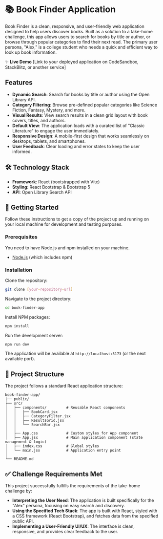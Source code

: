 # 📚 Book Finder Application

Book Finder is a clean, responsive, and user-friendly web application
designed to help users discover books. Built as a solution to a
take-home challenge, this app allows users to search for books by title
or author, or browse through popular categories to find their next read.
The primary user persona, "Alex," is a college student who needs a quick
and efficient way to look up book information.

✨ **Live Demo** \[Link to your deployed application on CodeSandbox,
StackBlitz, or another service\]

## Features

-   **Dynamic Search**: Search for books by title or author using the
    Open Library API.
-   **Category Filtering**: Browse pre-defined popular categories like
    Science Fiction, Fantasy, Mystery, and more.
-   **Visual Results**: View search results in a clean grid layout with
    book covers, titles, and authors.
-   **Default View**: The application loads with a curated list of
    "Classic Literature" to engage the user immediately.
-   **Responsive Design**: A mobile-first design that works seamlessly
    on desktops, tablets, and smartphones.
-   **User Feedback**: Clear loading and error states to keep the user
    informed.

## 🛠️ Technology Stack

-   **Framework**: React (bootstrapped with Vite)
-   **Styling**: React Bootstrap & Bootstrap 5
-   **API**: Open Library Search API

## 🚀 Getting Started

Follow these instructions to get a copy of the project up and running on
your local machine for development and testing purposes.

### Prerequisites

You need to have Node.js and npm installed on your machine.

-   [Node.js](https://nodejs.org/) (which includes npm)

### Installation

Clone the repository:

``` bash
git clone [your-repository-url]
```

Navigate to the project directory:

``` bash
cd book-finder-app
```

Install NPM packages:

``` bash
npm install
```

Run the development server:

``` bash
npm run dev
```

The application will be available at `http://localhost:5173` (or the
next available port).

## 📂 Project Structure

The project follows a standard React application structure:

    book-finder-app/
    ├── public/
    ├── src/
    │   ├── components/         # Reusable React components
    │   │   ├── BookCard.jsx
    │   │   ├── CategoryFilter.jsx
    │   │   ├── ResultsGrid.jsx
    │   │   └── SearchBar.jsx
    │   │
    │   ├── App.css             # Custom styles for App component
    │   ├── App.jsx             # Main application component (state management & logic)
    │   ├── index.css           # Global styles
    │   └── main.jsx            # Application entry point
    │
    └── README.md

## ✅ Challenge Requirements Met

This project successfully fulfills the requirements of the take-home
challenge by:

-   **Interpreting the User Need**: The application is built
    specifically for the "Alex" persona, focusing on easy search and
    discovery.
-   **Using the Specified Tech Stack**: The app is built with React,
    styled with a CSS framework (React Bootstrap), and fetches data from
    the specified public API.
-   **Implementing a User-Friendly UI/UX**: The interface is clean,
    responsive, and provides clear feedback to the user.

